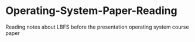 # Operating-System-Paper-Reading
Reading notes about LBFS before the presentation operating system course paper

